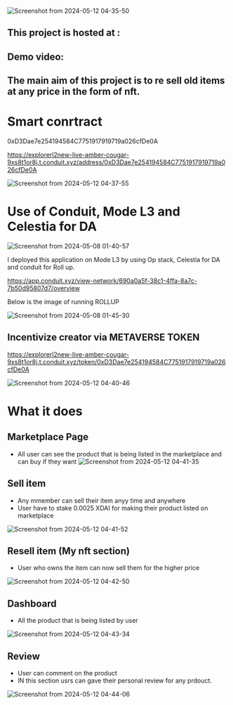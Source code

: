 ![Screenshot from 2024-05-12 04-35-50](https://github.com/Vikash-8090-Yadav/minimal/assets/85225156/9db102c5-766f-40c7-8c3e-9785e03d718b)


## This project is hosted at : 

## Demo video: 


## The main aim of this project  is to re sell old items  at any price in the form of nft. 


# Smart conrtract

0xD3Dae7e254194584C7751917919719a026cfDe0A

https://explorerl2new-live-amber-cougar-9xs8t1or8j.t.conduit.xyz/address/0xD3Dae7e254194584C7751917919719a026cfDe0A

![Screenshot from 2024-05-12 04-37-55](https://github.com/Vikash-8090-Yadav/minimal/assets/85225156/769eb30d-6d0a-4af8-b5e6-c1ac51a1cef2)



# Use of Conduit, Mode L3  and Celestia for DA

![Screenshot from 2024-05-08 01-40-57](https://github.com/Vikash-8090-Yadav/Celestia-Club/assets/85225156/f081cac7-bfec-4b1a-9a7d-f2c71e8d961f)


I deployed this application on Mode L3   by using Op stack, Celestia for DA and conduit for Roll up. 

https://app.conduit.xyz/view-network/690a0a5f-38c1-4ffa-8a7c-7b50d95807d7/overview

Below  is the image of running ROLLUP

![Screenshot from 2024-05-08 01-45-30](https://github.com/Vikash-8090-Yadav/Celestia-Club/assets/85225156/655c5e71-5708-4d91-aace-6222fc00f2e1)




## Incentivize creator via METAVERSE TOKEN 

https://explorerl2new-live-amber-cougar-9xs8t1or8j.t.conduit.xyz/token/0xD3Dae7e254194584C7751917919719a026cfDe0A


![Screenshot from 2024-05-12 04-40-46](https://github.com/Vikash-8090-Yadav/minimal/assets/85225156/598e7331-170b-4837-9aee-01e02e857ed9)



# What it does

## Marketplace Page

- All user can see the product that is  being listed in the  marketplace and can buy if they want
![Screenshot from 2024-05-12 04-41-35](https://github.com/Vikash-8090-Yadav/minimal/assets/85225156/1e6dbd6c-1f51-4d83-9964-922e56d7cd8e)



## Sell item 
- Any mmember can sell their item anyy time and anywhere
- User have to stake 0.0025 XDAI for making their product listed on marketplace

![Screenshot from 2024-05-12 04-41-52](https://github.com/Vikash-8090-Yadav/minimal/assets/85225156/127f9cd9-e6a7-45f5-8d68-0fd063f07b34)



## Resell item (My nft section)

- User who owns the item  can now sell  them for the higher price 

![Screenshot from 2024-05-12 04-42-50](https://github.com/Vikash-8090-Yadav/minimal/assets/85225156/085e2b34-ca05-4e73-9fd2-53c3861bd7d5)


## Dashboard 

- All the product that is being listed by user

![Screenshot from 2024-05-12 04-43-34](https://github.com/Vikash-8090-Yadav/minimal/assets/85225156/bc9ab1d1-2add-42ea-b8f8-de2d00d514ff)


## Review 

- User can comment on the product
- IN this section usrs can gave their personal review for any prdouct.

![Screenshot from 2024-05-12 04-44-06](https://github.com/Vikash-8090-Yadav/minimal/assets/85225156/fb1d48c1-da37-4d2c-9ceb-b48a98685924)



